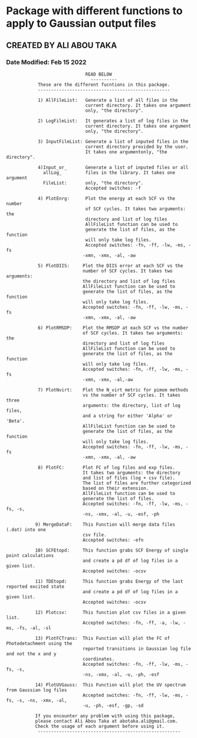 # Package with different functions to apply to Gaussian output files
## CREATED BY ALI ABOU TAKA
### Date Modified: Feb 15 2022

                                  READ BELOW
                                    ----------
                These are the different fucntions in this package.
                --------------------------------------------------

                1) AllFileList:   Generate a list of all files in the
                                  current directory. It takes one argument
                                  only, "the directory".

                2) LogFileList:   It generates a list of log files in the
                                  current directory. It takes one argument
                                  only, "the directory".

                3) InputFileList: Generate a list of inputed files in the
                                  current directory provided by the user.
                                  It takes one argumentonly, "the directory".

                4)Input_or_       Generate a list of inputed files or all
                  allLog_         files in the library. It takes one argument
                  FileList:       only, "the directory".
                                  Accepted switches: -f

                4) PlotEnrg:      Plot the energy at each SCF vs the number
                                  of SCF cycles. It takes two arguments: the
                                  directory and list of log files
                                  AllFileList function can be used to
                                  generate the list of files, as the function
                                  will only take log files.
                                  Accepted switches: -fn, -ff, -lw, -ms, -fs
                                 -xmn, -xmx, -al, -aw

                5) PlotDIIS:     Plot the DIIS error at each SCF vs the
                                 number of SCF cycles. It takes two arguments:
                                 the directory and list of log files
                                 AllFileList function can be used to
                                 generate the list of files, as the function
                                 will only take log files.
                                 Accepted switches: -fn, -ff, -lw, -ms, -fs
                                 -xmn, -xmx, -al, -aw

                6) PlotRMSDP:    Plot the RMSDP at each SCF vs the number
                                 of SCF cycles. It takes two arguments: the
                                 directory and list of log files
                                 AllFileList function can be used to
                                 generate the list of files, as the function
                                 will only take log files.
                                 Accepted switches: -fn, -ff, -lw, -ms, -fs
                                 -xmn, -xmx, -al,-aw

                7) PlotNvirt:    Plot the N_virt metric for pimom methods
                                 vs the number of SCF cycles. It takes three
                                 arguments: the directory, list of log files,
                                 and a string for either 'Alpha' or 'Beta'.
                                 AllFileList function can be used to
                                 generate the list of files, as the function
                                 will only take log files.
                                 Accepted switches: -fn, -ff, -lw, -ms, -fs
                                 -xmn, -xmx, -al, -aw

                8) PlotFC:       Plot FC of log files and exp files.
                                 It takes two arguments: the directory
                                 and list of files (log + csv file).
                                 The list of files are further categorized
                                 based on their extension.
                                 AllFileList function can be used to
                                 generate the list of files.
                                 Accepted switches: -fn, -ff, -lw, -ms, -fs, -s,
                                 -ns, -xmx, -al, -u, -esf, -ph

               9) MergeDataF:    This Function will merge data files (.dat) into one
                                 csv file.
                                 Accepted switches: -efn

               10) SCFEtopd:     This function grabs SCF Energy of single point calculations
                                 and create a pd df of log files in a given list.
                                 Accepted switches: -ocsv

               11) TDEtopd:      This function grabs Energy of the last reported excited state
                                 and create a pd df of log files in a given list.
                                 Accepted switches: -ocsv

               12) Plotcsv:      This function plot csv files in a given list.
                                 Accepted switches: -fn, -ff, -a, -lw, -ms, -fs, -al, -sl

               13) PlotFCTrans:  This Function will plot the FC of Photodetachment using the
                                 reported transitions in Gaussian log file and not the x and y
                                 coordinates.
                                 Accepted switches: -fn, -ff, -lw, -ms, -fs, -s,
                                 -ns, -xmx, -al, -u, -ph, -esf

               14) PlotUVGauss:  This Function will plot the UV spectrum from Gaussian log files
                                 Accepted switches: -fn, -ff, -lw, -ms, -fs, -s, -ns, -xmx, -al,
                                 -u, -ph, -esf, -gp, -sd

               If you encounter any problem with using this package,
               please contact Ali Abou Taka at abotaka.ali@gmail.com.
               Check the usage of each argument before using it.
                ------------------------------------------------------
